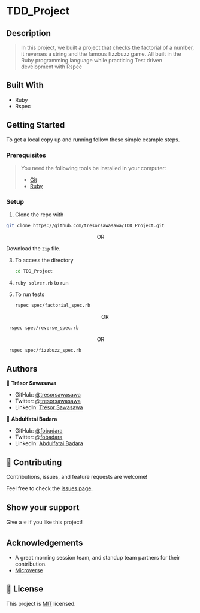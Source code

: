 # TDD_Project

## Description

> In this project, we built a project that checks the factorial of a number, it reverses a string and the famous fizzbuzz game. All built in the Ruby programming language while practicing Test driven development with Rspec
## Built With

- Ruby
- Rspec
## Getting Started

To get a local copy up and running follow these simple example steps.

### Prerequisites

> You need the following tools be installed in your computer:
>  - [Git](https://www.linode.com/docs/guides/how-to-install-git-on-linux-mac-and-windows/)
>  - [Ruby](https://github.com/microverseinc/curriculum-ruby/blob/main/simple-ruby/articles/ruby_installation_instructions.md)

### Setup

1. Clone the repo with 
  ```bash 
 git clone https://github.com/tresorsawasawa/TDD_Project.git
 ``` 
   <div align="center">OR</div> 
   
   Download the `Zip` file.
 

3. To access the directory
   ```bash
   cd TDD_Project
   ``` 
    
4. `ruby solver.rb` to run

5. To run tests
   ```bash
   rspec spec/factorial_spec.rb
   ```
   <div align="center">OR</div>

  ```bash
   rspec spec/reverse_spec.rb
   ```
   <div align="center">OR</div>

  ```bash
   rspec spec/fizzbuzz_spec.rb
   ```

## Authors
  
👤 **Trésor Sawasawa**

- GitHub: [@tresorsawasawa](https://github.com/tresorsawasawa)
- Twitter: [@tresorsawasawa](https://twitter.com/TresorSawasawa)
- LinkedIn: [Trésor Sawasawa](https://www.linkedin.com/in/tresor-sawasawa/)


👤 **Abdulfatai Badara**

- GitHub: [@fobadara](https://github.com/fobadara)
- Twitter: [@fobadara](https://twitter.com/fob90s)
- LinkedIn: [Abdulfatai Badara](https://www.linkedin.com/in/fob90s/)

## 🤝 Contributing

Contributions, issues, and feature requests are welcome!

Feel free to check the [issues page](https://github.com/tresorsawasawa/School_Library/issues).

## Show your support

Give a ⭐️ if you like this project!

## Acknowledgements

- A great morning session team, and standup team partners for their contribution.
- [Microverse](https://www.microverse.org/)

## 📝 License

This project is [MIT](./MIT.md) licensed.